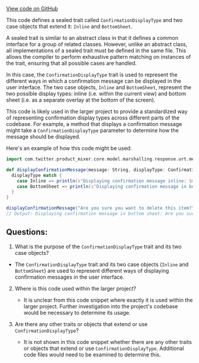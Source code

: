 [View code on GitHub](https://github.com/misbahsy/the-algorithm/product-mixer/core/src/main/scala/com/twitter/product_mixer/core/model/marshalling/response/urt/metadata/ConfirmationDisplayType.scala)

This code defines a sealed trait called `ConfirmationDisplayType` and two case objects that extend it: `Inline` and `BottomSheet`. 

A sealed trait is similar to an abstract class in that it defines a common interface for a group of related classes. However, unlike an abstract class, all implementations of a sealed trait must be defined in the same file. This allows the compiler to perform exhaustive pattern matching on instances of the trait, ensuring that all possible cases are handled.

In this case, the `ConfirmationDisplayType` trait is used to represent the different ways in which a confirmation message can be displayed in the user interface. The two case objects, `Inline` and `BottomSheet`, represent the two possible display types: inline (i.e. within the current view) and bottom sheet (i.e. as a separate overlay at the bottom of the screen).

This code is likely used in the larger project to provide a standardized way of representing confirmation display types across different parts of the codebase. For example, a method that displays a confirmation message might take a `ConfirmationDisplayType` parameter to determine how the message should be displayed. 

Here's an example of how this code might be used:

```scala
import com.twitter.product_mixer.core.model.marshalling.response.urt.metadata._

def displayConfirmationMessage(message: String, displayType: ConfirmationDisplayType): Unit = {
  displayType match {
    case Inline => println(s"Displaying confirmation message inline: $message")
    case BottomSheet => println(s"Displaying confirmation message in bottom sheet: $message")
  }
}

displayConfirmationMessage("Are you sure you want to delete this item?", BottomSheet)
// Output: Displaying confirmation message in bottom sheet: Are you sure you want to delete this item?
```
## Questions: 
 1. What is the purpose of the `ConfirmationDisplayType` trait and its two case objects?
   - The `ConfirmationDisplayType` trait and its two case objects (`Inline` and `BottomSheet`) are used to represent different ways of displaying confirmation messages in the user interface.
   
2. Where is this code used within the larger project?
   - It is unclear from this code snippet where exactly it is used within the larger project. Further investigation into the project's codebase would be necessary to determine its usage.

3. Are there any other traits or objects that extend or use `ConfirmationDisplayType`?
   - It is not shown in this code snippet whether there are any other traits or objects that extend or use `ConfirmationDisplayType`. Additional code files would need to be examined to determine this.